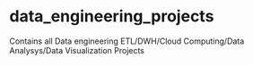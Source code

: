 # data_engineering_projects
Contains all Data engineering ETL/DWH/Cloud Computing/Data Analysys/Data Visualization Projects
